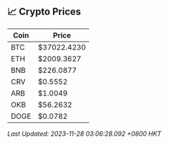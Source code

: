 ## 📈 Crypto Prices

| Coin | Price |
| ---- | ----- |
| BTC | $37022.4230 |
| ETH | $2009.3627 |
| BNB | $226.0877 |
| CRV | $0.5552 |
| ARB | $1.0049 |
| OKB | $56.2632 |
| DOGE | $0.0782 |

_Last Updated: 2023-11-28 03:06:28.092 +0800 HKT_
